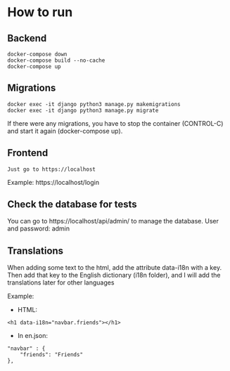 # How to run

## Backend


```
docker-compose down
docker-compose build --no-cache
docker-compose up
```

## Migrations

```
docker exec -it django python3 manage.py makemigrations
docker exec -it django python3 manage.py migrate
```

If there were any migrations, you have to stop the container (CONTROL-C) and start it again (docker-compose up).

## Frontend

```
Just go to https://localhost
```

Example: https://localhost/login

## Check the database for tests

You can go to https://localhost/api/admin/ to manage the database.
User and password: admin

## Translations
When adding some text to the html, add the attribute data-i18n with a key.
Then add that key to the English dictionary (i18n folder), and I will add the translations later for other languages

Example:
- HTML:
```
<h1 data-i18n="navbar.friends"></h1>
```
- In en.json:
```
"navbar" : {
	"friends": "Friends"
},
```
